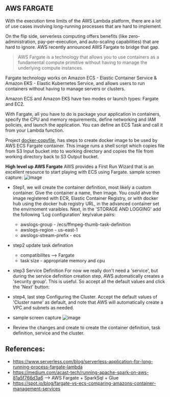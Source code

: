 AWS FARGATE
----------------

With the execution time limits of the AWS Lambda platform, there are a lot of use cases involving long-running processes that
are hard to implement.

On the flip side, serverless computing offers benefits (like zero-administration, pay-per-execution, and auto-scaling capabilities)
that are hard to ignore. AWS recently announced AWS Fargate to bridge that gap.

>AWS Fargate is a technology that allows you to use containers as a fundamental compute primitive without having to manage the 
underlying compute instances.

Fargate technology works on Amazon ECS - Elastic Container Service & Amazon EKS - Elastic Kubernetes Service, and allows users to run containers without having to manage servers or clusters.

Amazon ECS and Amazon EKS have two modes or launch types: Fargate and EC2.

With Fargate, all you have to do is package your application in containers, specify the CPU and memory requirements, define networking
and IAM policies, and launch the application. You can define an ECS Task and call it from your Lambda function.


Project [docker-copyfile](https://github.com/paramraghavan/123ofaws/tree/main/aws-fargate/docker-copyfile), has steps to create docker image to be used by AWS ECS Fargate container.
This image runs a shell script which copies file from S3 Input bucket into to  working directory and copies the file from working directory back to S3 Output bucket.

**High level up AWS Fargate**
AWS provides a First Run Wizard that is an excellent resource to start playing with ECS using Fargate. 
sample screen capture:
![image](https://user-images.githubusercontent.com/52529498/149152749-45e7e10d-8ede-4f5f-a83c-268e353b4a7c.png)


- Step1, we will create the container definition, most likely a custom container. Give the container a name, then image. You could ahve the image registered with ECR, Elastic Container Registry, or with docker hub using the docker hub registry URL, in the advanced container set the envirnoment varaibles. Next, in the 'STORAGE AND LOGGING' add the following 'Log configuration' key/value pairs:
    - awslogs-group - /ecs/ffmpeg-thumb-task-definition
    - awslogs-region - us-east-1
    - awslogs-stream-prefix - ecs

- step2 update task defination 
    - compatibilites --> Fargate
    - task size - appropriate memory and cpu
- step3 Service Definition
For now we really don't need a 'service', but during the service definition creation step, AWS automatically creates a 'security group'. This is useful. So accept all the default values and click the 'Next' button:

- step4, last step Configuring the Cluster. Accept the default values of 'Cluster name' as default, and note that AWS will automatically create a VPC and subnets as needed. 
- sample screen capture
![image](https://user-images.githubusercontent.com/52529498/149153448-dd3554da-7596-4465-8846-f22d4323949d.png)

- Review the changes and create to create the container definition, task definition, service and the cluster.

## References:
- https://www.serverless.com/blog/serverless-application-for-long-running-process-fargate-lambda
- https://medium.com/acast-tech/running-apache-spark-on-aws-81a5f766d3a6 --> AWS Fargate + SparkSql + Glue
- https://spot.io/blog/fargate-vs-ecs-comparing-amazons-container-management-services

